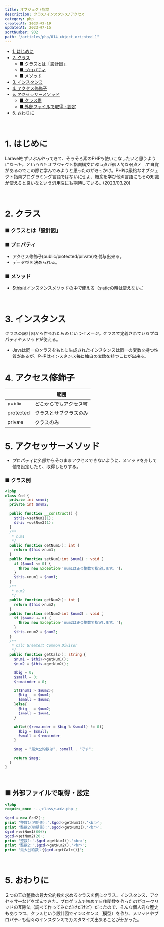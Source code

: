 ```yaml
---
title: オブジェクト指向
description: クラス/インスタンス/アクセス
category: php
createdAt: 2023-03-19
updatedAt: 2023-07-15
sortNumber: 902
path: "/articles/php/014_object_oriented_1"
---
```


<nuxt-content-wrapper>


- [1. はじめに](#1-はじめに)
- [2. クラス](#2-クラス)
    - [■ クラスとは「設計図」](#-クラスとは設計図)
    - [■ プロパティ](#-プロパティ)
    - [■ メソッド](#-メソッド)
- [3. インスタンス](#3-インスタンス)
- [4. アクセス修飾子](#4-アクセス修飾子)
- [5. アクセッサーメソッド](#5-アクセッサーメソッド)
    - [■ クラス例](#-クラス例)
  - [■ 外部ファイルで取得・設定](#-外部ファイルで取得設定)
- [5. おわりに](#5-おわりに)


<br>

# 1. はじめに
Laravelをずいぶんやってきて、そろそろ素のPHPも使いこなしたいと思うようになった。というのもオブジェクト指向構文に疎い点が個人的な弱点として自覚があるのでこの際に学んでみようと思ったのがきっかけ。PHPは厳格なオブジェクト指向プログラミング言語ではないにせよ、概念を学び他の言語にもその知識が使えると良いなという汎用性にも期待している。(2023/03/20)

<br>

# 2. クラス
### ■ クラスとは「設計図」
### ■ プロパティ
- アクセス修飾子(public/protected/private)を付与出来る。
- データ型を決められる。

### ■ メソッド
- $thisはインスタンスメソッドの中で使える（staticの時は使えない。）


<br>

# 3. インスタンス
クラスの設計図から作られたものというイメージ。クラスで定義されているプロパティやメソッドが使える。

- Javaは同一のクラスをもとに生成されたインスタンスは同一の変数を持つ性質があるが、PHPはインスタンス毎に独自の変数を持つことが出来る。


# 4. アクセス修飾子
|           | 範囲                   |
| --------- | ---------------------- |
| public    | どこからでもアクセス可 |
| protected | クラスとサブクラスのみ |
| private   | クラスのみ             |

# 5. アクセッサーメソッド
- プロパティに外部からそのままアクセスできないように、メソッドを介して値を設定したり、取得したりする。

### ■ クラス例
```php
<?php
class Gcd {
  private int $num1;
  private int $num2;

  public function __construct() {
    $this->setNum1(1);
    $this->setNum2(1);
  }
  /**
   * num1
   */
  public function getNum1(): int {
    return $this->num1;
  }
  public function setNum1(int $num1) : void {
    if ($num1 <= 0) {
      throw new Exception('num1は正の整数で指定します。');
    }
    $this->num1 = $num1;
  }
  /**
   * num2
   */
  public function getNum2(): int {
    return $this->num2;
  }
  public function setNum2(int $num2) : void {
    if ($num2 <= 0) {
      throw new Exception('num2は正の整数で指定します。');
    }
    $this->num2 = $num2;
  }
  /**
   * Calc Greatest Common Divisor
   */
  public function getCalc(): string {
    $num1 = $this->getNum1();
    $num2 = $this->getNum2();

    $big = 0;
    $small = 0;
    $remainder = 0;

    if($num1 > $num2){
      $big   = $num1;
      $small = $num2;
    }else{
      $big   = $num2;
      $small = $num1;
    }

    while(($remainder = $big % $small) != 0){
      $big = $small;
      $small = $remainder;
    }

    $msg = "最大公約数は". $small . "です";

    return $msg;
  }
}

```
<br>

## ■ 外部ファイルで取得・設定
```php
<?php
require_once '../class/Gcd2.php';

$gcd = new Gcd2();
print '整数1(初期値):'.$gcd->getNum1().'<br>';
print '整数2(初期値):'.$gcd->getNum2().'<br>';
$gcd->setNum1(600);
$gcd->setNum2(20);
print '整数1:'.$gcd->getNum1().'<br>';
print '整数2:'.$gcd->getNum2().'<br>';
print "最大公約数：{$gcd->getCalc()}";

```

<br>

# 5. おわりに
２つの正の整数の最大公約数を求めるクラスを例にクラス、インスタンス、アクセッサ―などを学んできた。プログラムで初めて自作関数を作ったのがユークリッドの互除法（調べて作ってみただけだけど）だったので、そんな個人的な歴史もありつつ、クラスという設計図でインスタンス（模型）を作り、メソッドやプロパティも個々のインスタンスでカスタマイズ出来ることが分かった。

</nuxt-content-wrapper>
